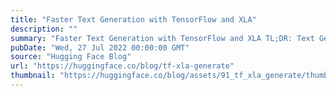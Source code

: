 ```yaml
---
title: "Faster Text Generation with TensorFlow and XLA"
description: ""
summary: "Faster Text Generation with TensorFlow and XLA TL;DR: Text Generation on 🤗 transformers using Tensor..."
pubDate: "Wed, 27 Jul 2022 00:00:00 GMT"
source: "Hugging Face Blog"
url: "https://huggingface.co/blog/tf-xla-generate"
thumbnail: "https://huggingface.co/blog/assets/91_tf_xla_generate/thumbnail.png"
---
```


